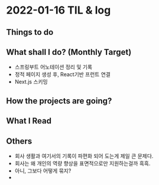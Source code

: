 # 2022-01-16 TIL & log

## Things to do


## What shall I do? (Monthly Target)
- 스프링부트 어노테이션 정리 및 기록
- 정적 페이지 생성 후, React기반 프런트 연결
- Next.js 스키밍

## How the projects are going?
  
## What I Read

## Others
- 회사 생활과 여기서의 기록이 파편화 되어 도는게 제일 큰 문제다.
- 회사는 왜 개인의 역량 향상을 표면적으로만 지원하는걸까 흑흑.
- 아니, 그보다 어떻게 묶지?
- 